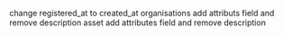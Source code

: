 change registered_at to created_at
organisations add attributs field and remove description
asset add attributes field and remove description